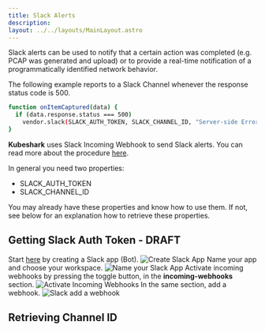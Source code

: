 ```yaml
---
title: Slack Alerts
description:  
layout: ../../layouts/MainLayout.astro
---
```

Slack alerts can be used to notify that a certain action was completed (e.g. PCAP was generated and upload) or to provide a real-time notification of a programmatically identified network behavior.

The following example reports to a Slack Channel whenever the response status code is 500.
```bash
function onItemCaptured(data) {
  if (data.response.status === 500)
    vendor.slack(SLACK_AUTH_TOKEN, SLACK_CHANNEL_ID, "Server-side Error", JSON.stringify(data), "#ff0000");
}
```
**Kubeshark** uses Slack Incoming Webhook to send Slack alerts. You can read more about the procedure [here](https://api.slack.com/messaging/webhooks).

In general you need two properties:
- SLACK_AUTH_TOKEN
- SLACK_CHANNEL_ID

You may already have these properties and know how to use them. If not, see below for an explanation how to retrieve these properties.

## Getting Slack Auth Token - DRAFT
Start [here](https://api.slack.com/apps) by creating a Slack app (Bot).
![Create Slack App](/slack-create-app.png)
Name your app and choose your workspace.
![Name your Slack App](/slack-name-app.png)
Activate incoming webhooks by pressing the toggle button, in the **incoming-webhooks** section.
![Activate Incoming Webhooks](/slack-incoming-webhooks.png)
In the same section, add a webhook.
![Slack add a webhook](/slack-add-webhook.png)

## Retrieving Channel ID
